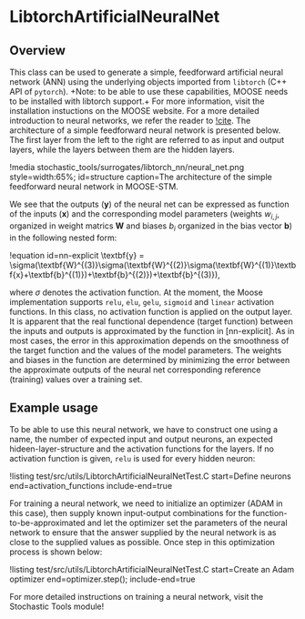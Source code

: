 # LibtorchArtificialNeuralNet

## Overview

This class can be used to generate a simple, feedforward artificial neural network (ANN)
using the underlying objects imported from `libtorch` (C++ API of `pytorch`). +Note:
to be able to use these capabilities, MOOSE needs to be installed with libtorch support.+ For
more information, visit the installation instuctions on the MOOSE website.
For a more detailed introduction to neural networks, we refer the reader to [!cite](muller1995neural).
The architecture of a simple feedforward neural network is presented below. The first layer
from the left to the right are referred to as input and output layers,
while the layers between them are the hidden layers.

!media stochastic_tools/surrogates/libtorch_nn/neural_net.png style=width:65%; id=structure
      caption=The architecture of the simple feedforward neural network in MOOSE-STM.

We see that the outputs ($\textbf{y}$) of the neural net can be expressed as function of the
inputs ($\textbf{x}$) and the corresponding model parameters (weights $w_{i,j}$, organized in
weight matrics $\textbf{W}$ and biases $b_i$ organized in the bias vector $\textbf{b}$)
in the following nested form:

!equation id=nn-explicit
\textbf{y} = \sigma(\textbf{W}^{(3)}\sigma(\textbf{W}^{(2)}\sigma(\textbf{W}^{(1)}\textbf{x}+\textbf{b}^{(1)})+\textbf{b}^{(2)})+\textbf{b}^{(3)}),

where $\sigma$ denotes the activation function. At the moment, the Moose implementation
supports `relu`, `elu`, `gelu`, `sigmoid` and `linear` activation functions.
In this class, no activation function is applied on the
output layer. It is apparent that the real functional dependence (target function) between the inputs and outputs
is approximated by the function in [nn-explicit]. As in most cases, the error in this approximation depends on the
smoothness of the target function and the values of the model parameters. The weights and
biases in the function are determined by minimizing the error between the
approximate outputs of the neural net corresponding reference (training) values
over a training set.

## Example usage

To be able to use this neural network, we have to construct one using a name,
the number of expected input and output neurons, an expected hideen-layer-structure and
the activation functions for the layers. If no activation function is given,
`relu` is used for every hidden neuron:

!listing test/src/utils/LibtorchArtificialNeuralNetTest.C start=Define neurons end=activation_functions include-end=true

For training a neural network, we need to initialize an optimizer (ADAM in this case),
then supply known input-output combinations for the function-to-be-approximated
and let the optimizer set the parameters of the neural network to ensure that the
answer supplied by the neural network is as close to the supplied values as possible.
Once step in this optimization process is shown below:

!listing test/src/utils/LibtorchArtificialNeuralNetTest.C start=Create an Adam optimizer end=optimizer.step(); include-end=true


For more detailed instructions on training a neural network, visit the Stochastic Tools module!
